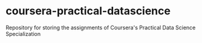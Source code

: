# coursera-practical-datascience
Repository for storing the assignments of Coursera's Practical Data Science Specialization

